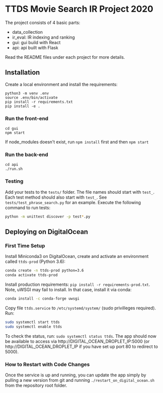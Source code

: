 # TTDS Movie Search IR Project 2020

The project consists of 4 basic parts:
* data_collection
* ir_eval: IR indexing and ranking
* gui: gui build with React
* api: api built with Flask

Read the README files under each project for more details.

## Installation

Create a local environment and install the requirements:
```
python3 -m venv .env
source .env/bin/activate
pip install -r requirements.txt
pip install -e .
```


### Run the front-end
```
cd gui
npm start
```
If node_modules doesn't exist, run ```npm install``` first and then ```npm start```


### Run the back-end
```
cd api
./run.sh
```

### Testing
Add your tests to the `tests/` folder. The file names should start with `test_`. Each test method should also start with `test_`. See `tests/test_phrase_search.py` for an example. Execute the following command to run tests:
```bash
python -m unittest discover -p test*.py
```

## Deploying on DigitalOcean
### First Time Setup
Install Miniconda3 on DigitalOcean, create and activate an environment called `ttds-prod` (Python 3.6):
```bash
conda create -n ttds-prod python=3.6
conda activate ttds-prod
```

Install production requirements: `pip install -r requirements-prod.txt`. Note, uWSGI may fail to install. In that case, install it via conda:
```bash
conda install -c conda-forge uwsgi
```

Copy file `ttds.service` to `/etc/systemd/system/` (sudo privilleges required). Run:
```bash
sudo systemctl start ttds
sudo systemctl enable ttds
```

To check the status, run: `sudo systemctl status ttds`. The app should now be available to access via http://DIGITAL_OCEAN_DROPLET_IP:5000 (or http://DIGITAL_OCEAN_DROPLET_IP if you have set up port 80 to redirect to 5000).

### How to Restart with Code Changes
Once the service is up and running, you can update the app simply by pulling a new version from git and running `./restart_on_digital_ocean.sh` from the repository root folder.
